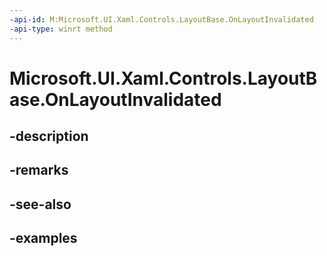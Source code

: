 ```yaml
---
-api-id: M:Microsoft.UI.Xaml.Controls.LayoutBase.OnLayoutInvalidated
-api-type: winrt method
---
```


<!-- Method syntax.
protected void LayoutBase.OnLayoutInvalidated()
-->

# Microsoft.UI.Xaml.Controls.LayoutBase.OnLayoutInvalidated

## -description

## -remarks

## -see-also

## -examples

